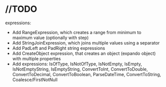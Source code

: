 # //TODO
expressions:
- Add RangeExpression, which creates a range from minimum to maximum value (optionally with step)
- Add StringJoinExpression, which joins multiple values using a separator
- Add PadLeft and PadRight string expressions
- Add CreateObject expression, that creates an object (expando object) with multiple properties
- Add expressions: IsOfType, IsNotOfType, IsNotEmpty, IsEmpty, IsNotEmptyString, IsEmptyString, ConvertToInt, ConvertToDouble, ConvertToDecimal, ConvertToBoolean, ParseDateTime, ConvertToString, Coalesce/FirstNotNull